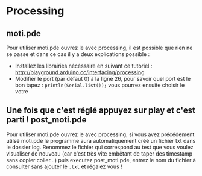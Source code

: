 Processing
==========
moti.pde
--------
Pour utiliser moti.pde ouvrez le avec processing, il est possible que rien ne se passe et dans ce cas il y a deux explications possible :
* Installez les librairies nécéssaire en suivant ce tutoriel : http://playground.arduino.cc/interfacing/processing
* Modifier le port (par défaut 0) à la ligne 26, pour savoir quel port est le bon tapez : `println(Serial.list());` vous pourrez ensuite choisir le votre

Une fois que c'est réglé appuyez sur play et c'est parti !
post_moti.pde
-------------
Pour utiliser moti.pde ouvrez le avec processing, si vous avez précédement utilsé moti.pde le programme aura automatiquement créé un fichier txt dans le dossier log.
Renommez le fichier qui correspond au test que vous voulez visualiser de nouveau (car c'est très vite embêtant de taper des timestamp sans copier coller...) puis executez post_moti.pde, entrez le nom du fichier à consulter sans ajouter le `.txt` et régalez vous !

